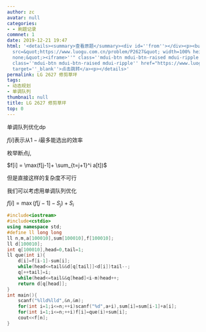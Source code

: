 ```yaml
---
author: zc
avatar: null
categories:
- - 刷题记录
commnet: 1
date: 2019-12-21 19:47
html: '<details><summary>查看原题</summary><div id=''from''></div><p><button onclick="document.getElementById(''from'').innerHTML=''<iframe
  src=&quot;https://www.luogu.com.cn/problem/P2627&quot; width=100% height=800px style=&quot;border:
  none;&quot;><iframe>''" class=''mdui-btn mdui-btn-raised mdui-ripple''>点击加载</button><a
  class=''mdui-btn mdui-btn-raised mdui-ripple'' href="https://www.luogu.com.cn/problem/P2627"
  target=''_blank''>点击跳转</a><p></details>'
permalink: LG 2627 修剪草坪
tags:
- 动态规划
- 单调队列
thumbnail: null
title: LG 2627 修剪草坪
top: 0
---
```

单调队列优化dp

$f[i]$表示从$1-i$最多能选出的效率

枚举断点$j$,

$f[i] = \max(f[j-1]+ \sum_{t=j+1}^i a[t])$

但是直接这样的复杂度不可行

我们可以考虑用单调队列优化

$f[i] = \max(f[j-1] - S_j) + S_i$


```cpp
#include<iostream>
#include<cstdio>
using namespace std;
#define ll long long
ll n,m,a[100010],sum[100010],f[100010];
ll d[100010];
int q[100010],head=0,tail=1;
ll que(int i){
    d[i]=f[i-1]-sum[i];
    while(head<=tail&&d[q[tail]]<d[i])tail--;
    q[++tail]=i;
    while(head<=tail&&q[head]<i-m)head++;
    return d[q[head]];
}
int main(){
    scanf("%lld%lld",&n,&m);
    for(int i=1;i<=n;++i)scanf("%d",a+i),sum[i]=sum[i-1]+a[i];
    for(int i=1;i<=n;++i)f[i]=que(i)+sum[i];
    cout<<f[n];
}
```
